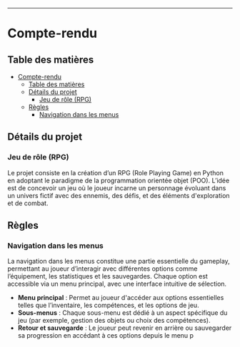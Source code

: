 ---

# Compte-rendu

## Table des matières
- [Compte-rendu](#compte-rendu)
  - [Table des matières](#table-des-matières)
  - [Détails du projet](#détails-du-projet)
    - [Jeu de rôle (RPG)](#jeu-de-rôle-rpg)
  - [Règles](#règles)
    - [Navigation dans les menus](#navigation-dans-les-menus)

## Détails du projet

### Jeu de rôle (RPG)
Le projet consiste en la création d’un RPG (Role Playing Game) en Python en adoptant le paradigme de la programmation orientée objet (POO). L’idée est de concevoir un jeu où le joueur incarne un personnage évoluant dans un univers fictif avec des ennemis, des défis, et des éléments d'exploration et de combat.

## Règles

### Navigation dans les menus
La navigation dans les menus constitue une partie essentielle du gameplay, permettant au joueur d’interagir avec différentes options comme l’équipement, les statistiques et les sauvegardes. Chaque option est accessible via un menu principal, avec une interface intuitive de sélection.  
- **Menu principal** : Permet au joueur d'accéder aux options essentielles telles que l’inventaire, les compétences, et les options de jeu.
- **Sous-menus** : Chaque sous-menu est dédié à un aspect spécifique du jeu (par exemple, gestion des objets ou choix des compétences).
- **Retour et sauvegarde** : Le joueur peut revenir en arrière ou sauvegarder sa progression en accédant à ces options depuis le menu p